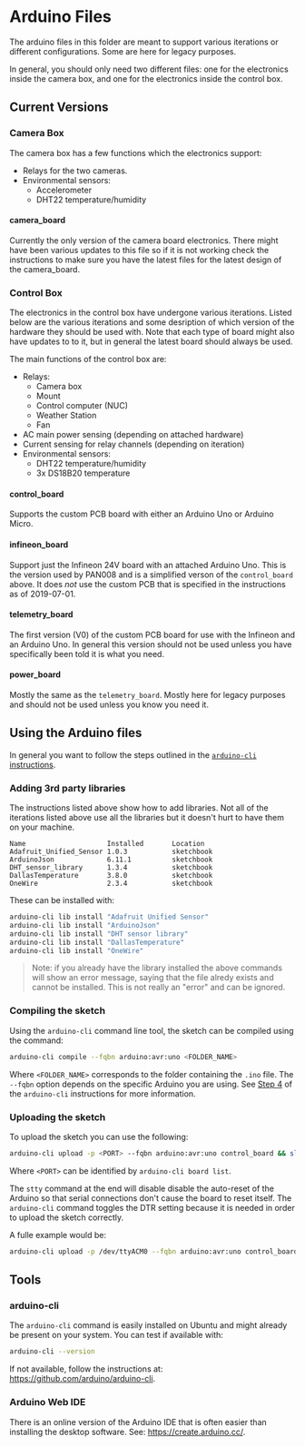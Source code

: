 # Arduino Files

The arduino files in this folder are meant to support various iterations or
different configurations. Some are here for legacy purposes.

In general, you should only need two different files: one for the electronics
inside the camera box, and one for the electronics inside the control box.


## Current Versions

### Camera Box

The camera box has a few functions which the electronics support:

* Relays for the two cameras.
* Environmental sensors:
    * Accelerometer
    * DHT22 temperature/humidity

#### camera_board

Currently the only version of the camera board electronics. There might have been
various updates to this file so if it is not working check the instructions to make
sure you have the latest files for the latest design of the camera_board.

### Control Box

The electronics in the control box have undergone various iterations. Listed below
are the various iterations and some desription of which version of the hardware
they should be used with. Note that each type of board might also have updates to
to it, but in general the latest board should always be used.

The main functions of the control box are:

* Relays:
    * Camera box
    * Mount
    * Control computer (NUC)
    * Weather Station
    * Fan
* AC main power sensing (depending on attached hardware)
* Current sensing for relay channels (depending on iteration)
* Environmental sensors:
    * DHT22 temperature/humidity
    * 3x DS18B20 temperature

#### control_board

Supports the custom PCB board with either an Arduino Uno or Arduino Micro.

#### infineon_board

Support just the Infineon 24V board with an attached Arduino Uno. This is the version
used by PAN008 and is a simplified verson of the `control_board` above. It does
*not* use the custom PCB that is specified in the instructions as of 2019-07-01.

#### telemetry_board

The first version (V0) of the custom PCB board for use with the Infineon and an
Arduino Uno. In general this version should not be used unless you have specifically
been told it is what you need.

#### power_board

Mostly the same as the `telemetry_board`. Mostly here for legacy purposes and should
not be used unless you know you need it.

## Using the Arduino files

In general you want to follow the steps outlined in the [`arduino-cli` instructions](https://github.com/arduino/arduino-cli).

### Adding 3rd party libraries

The instructions listed above show how to add libraries. Not all of the iterations
listed above use all the libraries but it doesn't hurt to have them on your machine.

```
Name                    Installed       Location
Adafruit_Unified_Sensor 1.0.3           sketchbook
ArduinoJson             6.11.1          sketchbook
DHT_sensor_library      1.3.4           sketchbook
DallasTemperature       3.8.0           sketchbook
OneWire                 2.3.4           sketchbook
```

These can be installed with:

```bash
arduino-cli lib install "Adafruit Unified Sensor"
arduino-cli lib install "ArduinoJson"
arduino-cli lib install "DHT sensor library"
arduino-cli lib install "DallasTemperature"
arduino-cli lib install "OneWire"
```

> Note: if you already have the library installed the above commands will show an
error message, saying that the file alredy exists and cannot be installed. This is
not really an "error" and can be ignored.


### Compiling the sketch

Using the `arduino-cli` command line tool, the sketch can be compiled using the
command:

```bash
arduino-cli compile --fqbn arduino:avr:uno <FOLDER_NAME>
```

Where `<FOLDER_NAME>` corresponds to the folder containing the `.ino` file.  The
`--fqbn` option depends on the specific Arduino you are using. See [Step 4](https://github.com/arduino/arduino-cli#step-4-find-and-install-the-right-core)
of the `arduino-cli` instructions for more information.

### Uploading the sketch

To upload the sketch you can use the following:

```bash
arduino-cli upload -p <PORT> --fqbn arduino:avr:uno control_board && sleep 2 && stty -F <PORT> -hupcl
```

Where `<PORT>` can be identified by `arduino-cli board list`.

The `stty` command at the end will disable disable the auto-reset of the Arduino
so that serial connections don't cause the board to reset itself. The `arduino-cli`
command toggles the DTR setting because it is needed in order to upload the sketch
correctly.

A fulle example would be:

```bash
arduino-cli upload -p /dev/ttyACM0 --fqbn arduino:avr:uno control_board && sleep 2 && stty -F /dev/ttyACM0 -hupcl
```

## Tools

### arduino-cli

The `arduino-cli` command is easily installed on Ubuntu and might already be present
on your system. You can test if available with:

```bash
arduino-cli --version
```

If not available, follow the instructions at: https://github.com/arduino/arduino-cli.

### Arduino Web IDE

There is an online version of the Arduino IDE that is often easier than installing
the desktop software. See: https://create.arduino.cc/.
